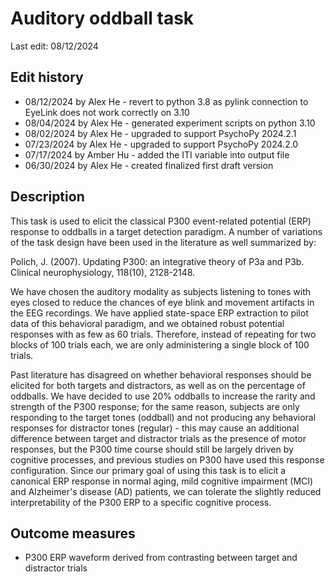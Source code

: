 # Auditory oddball task
Last edit: 08/12/2024

## Edit history
- 08/12/2024 by Alex He - revert to python 3.8 as pylink connection to EyeLink does not work correctly on 3.10
- 08/04/2024 by Alex He - generated experiment scripts on python 3.10
- 08/02/2024 by Alex He - upgraded to support PsychoPy 2024.2.1
- 07/23/2024 by Alex He - upgraded to support PsychoPy 2024.2.0
- 07/17/2024 by Amber Hu - added the ITI variable into output file
- 06/30/2024 by Alex He - created finalized first draft version

## Description
This task is used to elicit the classical P300 event-related potential (ERP) response to oddballs in a target detection paradigm. A number of variations of the task design have been used in the literature as well summarized by:

Polich, J. (2007). Updating P300: an integrative theory of P3a and P3b. Clinical neurophysiology, 118(10), 2128-2148.

We have chosen the auditory modality as subjects listening to tones with eyes closed to reduce the chances of eye blink and movement artifacts in the EEG recordings. We have applied state-space ERP extraction to pilot data of this behavioral paradigm, and we obtained robust potential responses with as few as 60 trials. Therefore, instead of repeating for two blocks of 100 trials each, we are only administering a single block of 100 trials.

Past literature has disagreed on whether behavioral responses should be elicited for both targets and distractors, as well as on the percentage of oddballs. We have decided to use 20% oddballs to increase the rarity and strength of the P300 response; for the same reason, subjects are only responding to the target tones (oddball) and not producing any behavioral responses for distractor tones (regular) - this may cause an additional difference between target and distractor trials as the presence of motor responses, but the P300 time course should still be largely driven by cognitive processes, and previous studies on P300 have used this response configuration. Since our primary goal of using this task is to elicit a canonical ERP response in normal aging, mild cognitive impairment (MCI) and Alzheimer's disease (AD) patients, we can tolerate the slightly reduced interpretability of the P300 ERP to a specific cognitive process.

## Outcome measures
- P300 ERP waveform derived from contrasting between target and distractor trials
